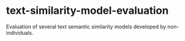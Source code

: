 # text-similarity-model-evaluation
Evaluation of several text semantic similarity models developed by non-individuals.
